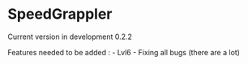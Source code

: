 # SpeedGrappler

Current version in development 0.2.2

Features needed to be added : - Lvl6
                              - Fixing all bugs (there are a lot)
